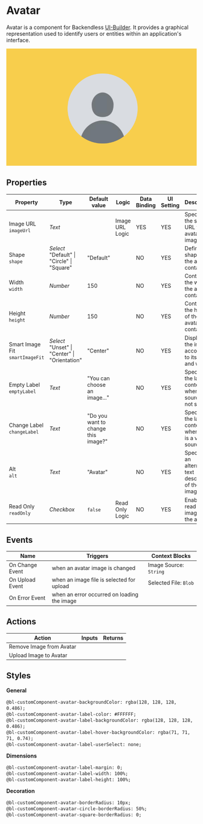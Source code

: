 # Avatar

Avatar is a component for Backendless [UI-Builder](https://backendless.com/developers/#ui-builder). It provides
a graphical representation used to identify users or entities within an application's interface.

<p align="center">
  <img src="./thumbnail.png" alt="main thumbnail" width="780"/>
</p>

## Properties

| Property                             | Type                                                | Default value                       | Logic           | Data Binding  | UI Setting | Description                                                   |
|--------------------------------------|-----------------------------------------------------|-------------------------------------|-----------------|---------------|------------|---------------------------------------------------------------|
| Image URL <br> `imageUrl`            | *Text*                                              |                                     | Image URL Logic | YES           | YES        | Specifies the source URL for the avatar image.                |
| Shape <br> `shape`                   | *Select* <br/> "Default" \| "Circle" \| "Square"    | "Default"                           |                 | NO            | YES        | Defines the shape of the avatar container.                    |
| Width <br> `width`                   | *Number*                                            | 150                                 |                 | NO            | YES        | Controls the width of the avatar container.                   |
| Height <br> `height`                 | *Number*                                            | 150                                 |                 | NO            | YES        | Controls the height of the avatar container.                  |
| Smart Image Fit <br> `smartImageFit` | *Select* <br/> "Unset" \| "Center" \| "Orientation" | "Center"                            |                 | NO            | YES        | Displays the image according to its height and width.         |
| Empty Label <br> `emptyLabel`        | *Text*                                              | "You can choose an image..."        |                 | NO            | YES        | Specifies the label content when the source is not set.       |
| Change Label <br> `changeLabel`      | *Text*                                              | "Do you want to change this image?" |                 | NO            | YES        | Specifies the label content when there is a valid source set. |
| Alt <br> `alt`                       | *Text*                                              | "Avatar"                            |                 | NO            | YES        | Specifies an alternative text description of the image.       |
| Read Only <br> `readOnly`            | *Checkbox*                                          | `false`                             | Read Only Logic | NO            | YES        | Enables read-only image in the avatar.                        |

## Events

| Name            | Triggers                                    | Context Blocks         |
|-----------------|---------------------------------------------|------------------------|
| On Change Event | when an avatar image is changed             | Image Source: `String` |
| On Upload Event | when an image file is selected for upload   | Selected File: `Blob`  |
| On Error Event  | when an error occurred on loading the image |                        |

## Actions

| Action                   | Inputs | Returns |
|--------------------------|--------|---------|
| Remove Image from Avatar |        |         |
| Upload Image to Avatar   |        |         |


## Styles

**General**

````
@bl-customComponent-avatar-backgroundColor: rgba(128, 128, 128, 0.486);
@bl-customComponent-avatar-label-color: #FFFFFF;
@bl-customComponent-avatar-label-backgroundColor: rgba(128, 128, 128, 0.486);
@bl-customComponent-avatar-label-hover-backgroundColor: rgba(71, 71, 71, 0.74);
@bl-customComponent-avatar-label-userSelect: none;
````

**Dimensions**

````
@bl-customComponent-avatar-label-margin: 0;
@bl-customComponent-avatar-label-width: 100%;
@bl-customComponent-avatar-label-height: 100%;
````

**Decoration**

````
@bl-customComponent-avatar-borderRadius: 10px;
@bl-customComponent-avatar-circle-borderRadius: 50%;
@bl-customComponent-avatar-square-borderRadius: 0;
````
